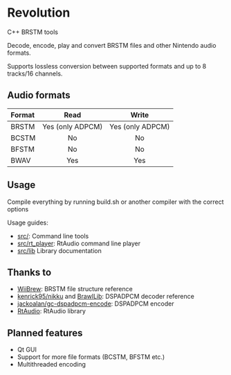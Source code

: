 # Revolution
C++ BRSTM tools

Decode, encode, play and convert BRSTM files and other Nintendo audio formats.

Supports lossless conversion between supported formats and up to 8 tracks/16 channels.

## Audio formats

| Format       | Read                | Write               |
|:------------ |:-------------------:|:-------------------:|
| BRSTM        | Yes (only ADPCM)    | Yes (only ADPCM)    |
| BCSTM        | No                  | No                  |
| BFSTM        | No                  | No                  |
| BWAV         | Yes                 | Yes                 |

## Usage
Compile everything by running build.sh or another compiler with the correct options

Usage guides:
- [src/](https://github.com/Extrasklep/revolution/tree/master/src): Command line tools
- [src/rt_player](https://github.com/Extrasklep/revolution/tree/master/src/rt_player): RtAudio command line player
- [src/lib](https://github.com/Extrasklep/revolution/tree/master/src/lib) Library documentation

## Thanks to

- [WiiBrew](https://wiibrew.org/wiki/BRSTM_file): BRSTM file structure reference
- [kenrick95/nikku](https://github.com/kenrick95/nikku) and [BrawlLib](https://github.com/libertyernie/brawltools): DSPADPCM decoder reference
- [jackoalan/gc-dspadpcm-encode](https://github.com/jackoalan/gc-dspadpcm-encode): DSPADPCM encoder
- [RtAudio](https://github.com/thestk/rtaudio): RtAudio library

## Planned features

- Qt GUI
- Support for more file formats (BCSTM, BFSTM etc.)
- Multithreaded encoding

